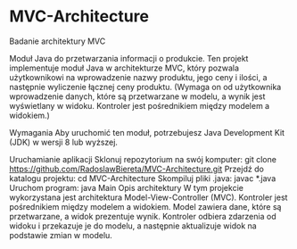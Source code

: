 # MVC-Architecture
Badanie architektury MVC

Moduł Java do przetwarzania informacji o produkcie.
Ten projekt implementuje moduł Java w architekturze MVC, który pozwala użytkownikowi na wprowadzenie nazwy produktu, jego ceny i ilości, a następnie wyliczenie łącznej ceny produktu. (Wymaga on od użytkownika wprowadzenie danych, które są przetwarzane w modelu, a wynik jest wyświetlany w widoku. Kontroler jest pośrednikiem między modelem a widokiem.)

Wymagania
Aby uruchomić ten moduł, potrzebujesz Java Development Kit (JDK) w wersji 8 lub wyższej.

Uruchamianie aplikacji
Sklonuj repozytorium na swój komputer: git clone https://github.com/RadoslawBiereta/MVC-Architecture.git
Przejdź do katalogu projektu: cd MVC-Architecture
Skompiluj pliki .java: javac *.java
Uruchom program: java Main
Opis architektury
W tym projekcie wykorzystana jest architektura Model-View-Controller (MVC). Kontroler jest pośrednikiem między modelem a widokiem. Model zawiera dane, które są przetwarzane, a widok prezentuje wynik. Kontroler odbiera zdarzenia od widoku i przekazuje je do modelu, a następnie aktualizuje widok na podstawie zmian w modelu.

